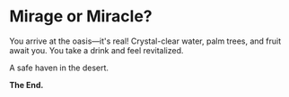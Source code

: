 # Mirage or Miracle?

You arrive at the oasis—it's real! Crystal-clear water, palm trees, and fruit await you. You take a drink and feel revitalized.

A safe haven in the desert.

**The End.**
